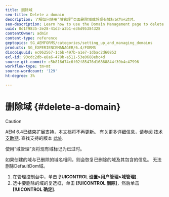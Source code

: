 ```yaml
---
title: 删除域
seo-title: Delete a domain
description: 了解如何使用“域管理”页面删除域或将现有域标记为已过时。
seo-description: Learn how to use the Domain Management page to delete a domain or to mark an existing domain as obsolete.
uuid: 0d1f9835-3e28-41d3-a3b1-e36d95384328
contentOwner: admin
content-type: reference
geptopics: SG_AEMFORMS/categories/setting_up_and_managing_domains
products: SG_EXPERIENCEMANAGER/6.4/FORMS
discoiquuid: ec062567-1c6b-497b-a1e7-1dbac2d60852
exl-id: 93cdc2db-e8a6-478b-a511-53e0688ebc4d
source-git-commit: c5b816d74c6f02f85476d16868844f39b4c47996
workflow-type: tm+mt
source-wordcount: '129'
ht-degree: 3%

---
```


# 删除域 {#delete-a-domain}

>[!CAUTION]
>
>AEM 6.4已结束扩展支持，本文档将不再更新。 有关更多详细信息，请参阅 [技术支助期](https://helpx.adobe.com/cn/support/programs/eol-matrix.html). 查找支持的版本 [此处](https://experienceleague.adobe.com/docs/).

使用“域管理”页将现有域标记为已过时。

如果创建的域与已删除的域名相同，则会恢复已删除的域及其包含的信息。 无法删除DefaultDom域。

1. 在管理控制台中，单击 **[!UICONTROL 设置>用户管理>域管理]**.
1. 选中要删除的域的复选框，单击 **[!UICONTROL 删除]**，然后单击 **[!UICONTROL 确定]**.
